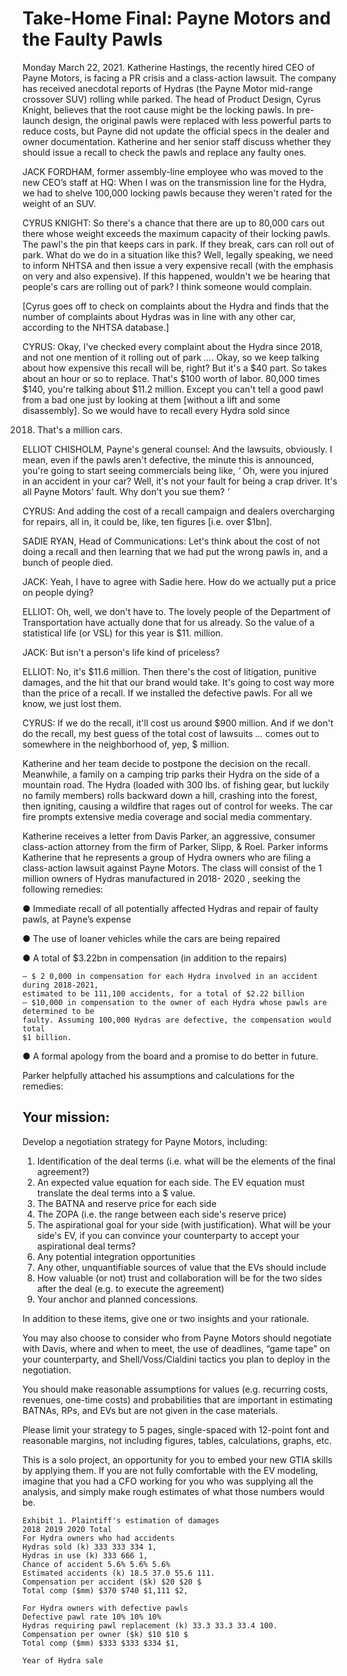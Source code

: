 # Take-Home Final: Payne Motors and the Faulty Pawls

Monday March 22, 2021. Katherine Hastings, the recently hired CEO of Payne Motors, is facing a
PR crisis and a class-action lawsuit. The company has received anecdotal reports of Hydras (the
Payne Motor mid-range crossover SUV) rolling while parked. The head of Product Design, Cyrus
Knight, believes that the root cause might be the locking pawls. In pre-launch design, the original
pawls were replaced with less powerful parts to reduce costs, but Payne did not update the official
specs in the dealer and owner documentation. Katherine and her senior staff discuss whether they
should issue a recall to check the pawls and replace any faulty ones.

JACK FORDHAM, former assembly-line employee who was moved to the new CEO’s staff at HQ:
When I was on the transmission line for the Hydra, we had to shelve 100,000 locking pawls because
they weren't rated for the weight of an SUV.

CYRUS KNIGHT: So there's a chance that there are up to 80,000 cars out there whose weight
exceeds the maximum capacity of their locking pawls. The pawl's the pin that keeps cars in park. If
they break, cars can roll out of park. What do we do in a situation like this? Well, legally speaking,
we need to inform NHTSA and then issue a very expensive recall (with the emphasis on very and
also expensive). If this happened, wouldn't we be hearing that people's cars are rolling out of park?
I think someone would complain.

[Cyrus goes off to check on complaints about the Hydra and finds that the number of complaints
about Hydras was in line with any other car, according to the NHTSA database.]

CYRUS: Okay, I've checked every complaint about the Hydra since 2018, and not one mention of it
rolling out of park _..._. Okay, so we keep talking about how expensive this recall will be, right? But it's
a $40 part. So takes about an hour or so to replace. That's $100 worth of labor. 80,000 times $140,
you're talking about $11.2 million. Except you can't tell a good pawl from a bad one just by looking
at them [without a lift and some disassembly]. So we would have to recall every Hydra sold since

2018. That's a million cars.

ELLIOT CHISHOLM, Payne's general counsel: And the lawsuits, obviously. I mean, even if the
pawls aren't defective, the minute this is announced, you're going to start seeing commercials being
like, _‘_ Oh, were you injured in an accident in your car? Well, it's not your fault for being a crap driver.
It's all Payne Motors' fault. Why don't you sue them? _’_


CYRUS: And adding the cost of a recall campaign and dealers overcharging for repairs, all in, it
could be, like, ten figures [i.e. over $1bn].

SADIE RYAN, Head of Communications: Let's think about the cost of not doing a recall and then
learning that we had put the wrong pawls in, and a bunch of people died.

JACK: Yeah, I have to agree with Sadie here. How do we actually put a price on people dying?

ELLIOT: Oh, well, we don't have to. The lovely people of the Department of Transportation have
actually done that for us already. So the value of a statistical life (or VSL) for this year is $11.
million.

JACK: But isn't a person's life kind of priceless?

ELLIOT: No, it's $11.6 million. Then there's the cost of litigation, punitive damages, and the hit that
our brand would take. It's going to cost way more than the price of a recall. If we installed the
defective pawls. For all we know, we just lost them.

CYRUS: If we do the recall, it'll cost us around $900 million. And if we don't do the recall, my best
guess of the total cost of lawsuits _..._ comes out to somewhere in the neighborhood of, yep, $
million.

Katherine and her team decide to postpone the decision on the recall. Meanwhile, a family on a
camping trip parks their Hydra on the side of a mountain road. The Hydra (loaded with 300 lbs. of
fishing gear, but luckily no family members) rolls backward down a hill, crashing into the forest, then
igniting, causing a wildfire that rages out of control for weeks. The car fire prompts extensive media
coverage and social media commentary.

Katherine receives a letter from Davis Parker, an aggressive, consumer class-action attorney from
the firm of Parker, Slipp, & Roel. Parker informs Katherine that he represents a group of Hydra
owners who are filing a class-action lawsuit against Payne Motors. The class will consist of the
1 million owners of Hydras manufactured in 2018- 2020 , seeking the following remedies:

● Immediate recall of all potentially affected Hydras and repair of faulty pawls, at Payne’s
expense

● The use of loaner vehicles while the cars are being repaired

● A total of $3.22bn in compensation (in addition to the repairs)

```
— $ 2 0,000 in compensation for each Hydra involved in an accident during 2018-2021,
estimated to be 111,100 accidents, for a total of $2.22 billion
— $10,000 in compensation to the owner of each Hydra whose pawls are determined to be
faulty. Assuming 100,000 Hydras are defective, the compensation would total
$1 billion.
```
● A formal apology from the board and a promise to do better in future.

Parker helpfully attached his assumptions and calculations for the remedies:


## Your mission:

Develop a negotiation strategy for Payne Motors, including:

1. Identification of the deal terms (i.e. what will be the elements of the final agreement?)
2. An expected value equation for each side. The EV equation must translate the deal terms into
    a $ value.
3. The BATNA and reserve price for each side
4. The ZOPA (i.e. the range between each side's reserve price)
5. The aspirational goal for your side (with justification). What will be your side's EV, if you can
    convince your counterparty to accept your aspirational deal terms?
6. Any potential integration opportunities
7. Any other, unquantifiable sources of value that the EVs should include
8. How valuable (or not) trust and collaboration will be for the two sides after the deal (e.g. to
    execute the agreement)
9. Your anchor and planned concessions.

In addition to these items, give one or two insights and your rationale.

You may also choose to consider who from Payne Motors should negotiate with Davis, where and
when to meet, the use of deadlines, “game tape” on your counterparty, and Shell/Voss/Cialdini
tactics you plan to deploy in the negotiation.

You should make reasonable assumptions for values (e.g. recurring costs, revenues, one-time
costs) and probabilities that are important in estimating BATNAs, RPs, and EVs but are not given in
the case materials.

Please limit your strategy to 5 pages, single-spaced with 12-point font and reasonable margins, not
including figures, tables, calculations, graphs, etc.

This is a solo project, an opportunity for you to embed your new GTIA skills by applying them. If you
are not fully comfortable with the EV modeling, imagine that you had a CFO working for you who
was supplying all the analysis, and simply make rough estimates of what those numbers would be.

```
Exhibit 1. Plaintiff's estimation of damages
2018 2019 2020 Total
For Hydra owners who had accidents
Hydras sold (k) 333 333 334 1,
Hydras in use (k) 333 666 1,
Chance of accident 5.6% 5.6% 5.6%
Estimated accidents (k) 18.5 37.0 55.6 111.
Compensation per accident ($k) $20 $20 $
Total comp ($mm) $370 $740 $1,111 $2,
```
```
For Hydra owners with defective pawls
Defective pawl rate 10% 10% 10%
Hydras requiring pawl replacement (k) 33.3 33.3 33.4 100.
Compensation per owner ($k) $10 $10 $
Total comp ($mm) $333 $333 $334 $1,
```
```
Year of Hydra sale
```

